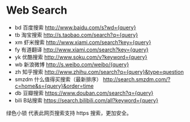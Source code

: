 # Web Search
* bd 百度搜索 http://www.baidu.com/s?wd={query}
* tb 淘宝搜索 http://s.taobao.com/search?q={query}
* xm 虾米搜索 http://www.xiami.com/search?key={query}
* fy 有道翻译 http://www.xiami.com/search?key={query}
* yk 优酷搜索 http://www.soku.com/v?keyword={query}
* wb 新浪微博 http://s.weibo.com/weibo/{query}
* zh 知乎搜索 http://www.zhihu.com/search?q={query}&type=question
* smzdm 什么值得买搜索（最新排序） http://search.smzdm.com/?c=home&s={query}&order=time 
* db 豆瓣搜索 https://www.douban.com/search?q={query}
* bili B站搜索 https://search.bilibili.com/all?keyword={query}

绿色小锁 代表此网页搜索支持 https 搜索，更加安全。
